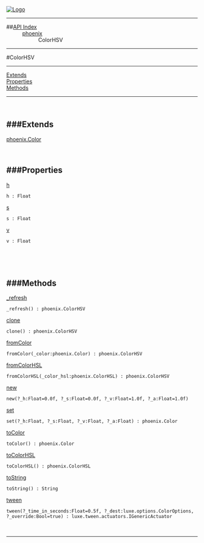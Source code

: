 
[![Logo](../../images/logo.png)](../../index.html)

---


##[API Index](../../api/index.html#phoenix)   
&emsp;&emsp;&emsp;[phoenix](./)   
&emsp;&emsp;&emsp;&emsp;&emsp;&emsp;ColorHSV

---

#ColorHSV


---


[Extends](#Extends)   
[Properties](#Properties)   
[Methods](#Methods)   


---

&nbsp;   

<a class="lift" name="Extends" ></a>
###Extends   
---
<a class="lift" name="phoenix.Color" href="{{{rel_path}}}api/phoenix/Color.html">phoenix.Color</a>

&nbsp;   

<a class="lift" name="Properties" ></a>
###Properties   
---
<a class="lift" name="h" href="#h">h</a>



`h : Float`

<span class="small_desc_flat">  </span>   

<a class="lift" name="s" href="#s">s</a>



`s : Float`

<span class="small_desc_flat">  </span>   

<a class="lift" name="v" href="#v">v</a>



`v : Float`

<span class="small_desc_flat">  </span>   

&nbsp;   

&nbsp;   

<a class="lift" name="Methods" ></a>
###Methods   
---
<a class="lift" name="_refresh" href="#_refresh">_refresh</a>



`_refresh() : phoenix.ColorHSV`

<span class="small_desc_flat">  </span>   

<a class="lift" name="clone" href="#clone">clone</a>



`clone() : phoenix.ColorHSV`

<span class="small_desc_flat">  </span>   

<a class="lift" name="fromColor" href="#fromColor">fromColor</a>



`fromColor(_color:phoenix.Color) : phoenix.ColorHSV`

<span class="small_desc_flat">  </span>   

<a class="lift" name="fromColorHSL" href="#fromColorHSL">fromColorHSL</a>



`fromColorHSL(_color_hsl:phoenix.ColorHSL) : phoenix.ColorHSV`

<span class="small_desc_flat">  </span>   

<a class="lift" name="new" href="#new">new</a>



`new(?_h:Float=0.0f, ?_s:Float=0.0f, ?_v:Float=1.0f, ?_a:Float=1.0f) `

<span class="small_desc_flat">  </span>   

<a class="lift" name="set" href="#set">set</a>



`set(?_h:Float, ?_s:Float, ?_v:Float, ?_a:Float) : phoenix.Color`

<span class="small_desc_flat">  </span>   

<a class="lift" name="toColor" href="#toColor">toColor</a>



`toColor() : phoenix.Color`

<span class="small_desc_flat">  </span>   

<a class="lift" name="toColorHSL" href="#toColorHSL">toColorHSL</a>



`toColorHSL() : phoenix.ColorHSL`

<span class="small_desc_flat">  </span>   

<a class="lift" name="toString" href="#toString">toString</a>



`toString() : String`

<span class="small_desc_flat">  </span>   

<a class="lift" name="tween" href="#tween">tween</a>



`tween(?_time_in_seconds:Float=0.5f, ?_dest:luxe.options.ColorOptions, ?_override:Bool=true) : luxe.tween.actuators.IGenericActuator`

<span class="small_desc_flat">  </span>   



&nbsp;
&nbsp;
&nbsp;

---  


&nbsp;   
&nbsp;   